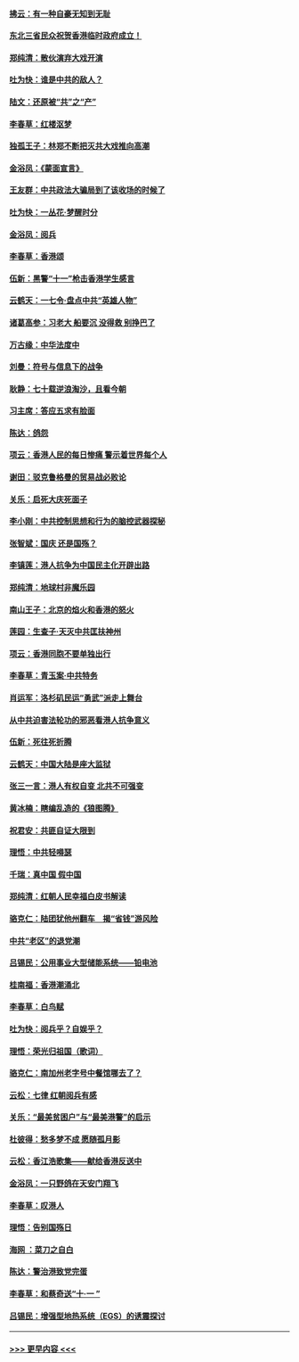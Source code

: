 #### [拂云：有一种自豪无知到无耻](../pages/nsc993/n11572006.md?t=10062333) 
#### [东北三省民众祝贺香港临时政府成立！](../pages/nsc993/n11571215.md?t=10062333) 
#### [郑纯清：散伙演弃大戏开演](../pages/nsc993/n11570826.md?t=10062333) 
#### [吐为快：谁是中共的敌人？](../pages/nsc993/n11570817.md?t=10062333) 
#### [陆文：还原被“共”之“产”](../pages/nsc993/n11570798.md?t=10062333) 
#### [李春草：红楼沤梦](../pages/nsc993/n11569673.md?t=10062333) 
#### [独孤王子：林郑不断把灭共大戏推向高潮](../pages/nsc993/n11569381.md?t=10062333) 
#### [金浴凤：《蒙面宣言》](../pages/nsc993/n11569368.md?t=10062333) 
#### [王友群：中共政法大骗局到了该收场的时候了](../pages/nsc993/n11568940.md?t=10062333) 
#### [吐为快：一丛花‧梦醒时分](../pages/nsc993/n11567491.md?t=10062333) 
#### [金浴凤：阅兵](../pages/nsc993/n11567454.md?t=10062333) 
#### [李春草：香港颂](../pages/nsc993/n11567444.md?t=10062333) 
#### [伍新：黑警“十一”枪击香港学生感言](../pages/nsc993/n11567426.md?t=10062333) 
#### [云鹤天：一七令‧盘点中共“英雄人物”](../pages/nsc993/n11567091.md?t=10062333) 
#### [诸葛高参：习老大 船要沉 没得救 别挣巴了](../pages/nsc993/n11566976.md?t=10062333) 
#### [万古缘：中华法度中](../pages/nsc993/n11566726.md?t=10062333) 
#### [刘曼：符号与信息下的战争](../pages/nsc993/n11564655.md?t=10062333) 
#### [耿静：七十载逆浪淘沙，且看今朝](../pages/nsc993/n11564520.md?t=10062333) 
#### [习主席：答应五求有脸面](../pages/nsc993/n11563953.md?t=10062333) 
#### [陈达：鸽怨](../pages/nsc993/n11561879.md?t=10062333) 
#### [项云：香港人民的每日惨痛  警示着世界每个人](../pages/nsc993/n11559273.md?t=10062333) 
#### [谢田：驳克鲁格曼的贸易战必败论](../pages/nsc993/n11555840.md?t=10062333) 
#### [关乐：启死大庆死面子](../pages/nsc993/n11556823.md?t=10062333) 
#### [李小刚：中共控制思想和行为的脑控武器探秘](../pages/nsc993/n11556776.md?t=10062333) 
#### [张智斌：国庆  还是国殇？](../pages/nsc993/n11556617.md?t=10062333) 
#### [李镇莲：港人抗争为中国民主化开辟出路](../pages/nsc993/n11556570.md?t=10062333) 
#### [郑纯清：地球村非魔乐园](../pages/nsc993/n11555415.md?t=10062333) 
#### [南山王子：北京的焰火和香港的怒火](../pages/nsc993/n11555318.md?t=10062333) 
#### [莲园：生查子·天灭中共匡扶神州](../pages/nsc993/n11555302.md?t=10062333) 
#### [项云：香港同胞不要单独出行](../pages/nsc993/n11555276.md?t=10062333) 
#### [李春草：青玉案‧中共特务](../pages/nsc993/n11552356.md?t=10062333) 
#### [肖运军：洛杉矶民运“勇武”派走上舞台](../pages/nsc993/n11551595.md?t=10062333) 
#### [从中共迫害法轮功的邪恶看港人抗争意义](../pages/nsc993/n11540858.md?t=10062333) 
#### [伍新：死往死折腾](../pages/nsc993/n11550174.md?t=10062333) 
#### [云鹤天：中国大陆是座大监狱](../pages/nsc993/n11550155.md?t=10062333) 
#### [张三一言：港人有权自变 北共不可强变](../pages/nsc993/n11550132.md?t=10062333) 
#### [黄冰楠：瞎编乱造的《狼图腾》](../pages/nsc993/n11550082.md?t=10062333) 
#### [祝君安：共匪自证大限到](../pages/nsc993/n11550041.md?t=10062333) 
#### [理悟：中共轻嘚瑟](../pages/nsc993/n11547978.md?t=10062333) 
#### [千瑞：真中国 假中国](../pages/nsc993/n11547865.md?t=10062333) 
#### [郑纯清：红朝人民幸福白皮书解读](../pages/nsc993/n11547499.md?t=10062333) 
#### [骆克仁：陆团犹他州翻车　揭“省钱”游风险](../pages/nsc993/n11546977.md?t=10062333) 
#### [中共“老区”的退党潮](../pages/nsc993/n11545995.md?t=10062333) 
#### [吕锡民：公用事业大型储能系统——铅电池](../pages/nsc993/n11545701.md?t=10062333) 
#### [桂南福：香港潮涌北](../pages/nsc993/n11545682.md?t=10062333) 
#### [李春草：白鸟赋](../pages/nsc993/n11545663.md?t=10062333) 
#### [吐为快：阅兵乎？自娱乎？](../pages/nsc993/n11545625.md?t=10062333) 
#### [理悟：荣光归祖国（歌词）](../pages/nsc993/n11545616.md?t=10062333) 
#### [骆克仁：南加州老字号中餐馆哪去了？](../pages/nsc993/n11545120.md?t=10062333) 
#### [云松：七律 红朝阅兵有感](../pages/nsc993/n11542394.md?t=10062333) 
#### [关乐：“最美贫困户”与“最美港警”的启示](../pages/nsc993/n11542252.md?t=10062333) 
#### [杜彼得：愁多梦不成 愿随孤月影](../pages/nsc993/n11540296.md?t=10062333) 
#### [云松：香江浩歌集——献给香港反送中](../pages/nsc993/n11540149.md?t=10062333) 
#### [金浴凤：一只野鸽在天安门翔飞](../pages/nsc993/n11540280.md?t=10062333) 
#### [李春草：叹港人](../pages/nsc993/n11540119.md?t=10062333) 
#### [理悟：告别国殇日](../pages/nsc993/n11539610.md?t=10062333) 
#### [海网 ：菜刀之自白](../pages/nsc993/n11539597.md?t=10062333) 
#### [陈达：警治港致党完蛋](../pages/nsc993/n11538127.md?t=10062333) 
#### [李春草：和蔡奇送“十·一 ”](../pages/nsc993/n11537810.md?t=10062333) 
#### [吕锡民：增强型地热系统（EGS）的诱震探讨](../pages/nsc993/n11537765.md?t=10062333) 

----
#### [ >>> 更早内容 <<< ](../indexes/nsc993-earlier.md)
